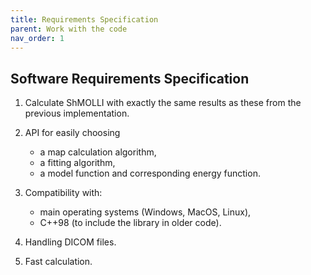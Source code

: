 ```yaml
---
title: Requirements Specification
parent: Work with the code
nav_order: 1
---
```


## Software Requirements Specification

1.  Calculate ShMOLLI with exactly the same results as these from the previous implementation.

2.  API for easily choosing
    *   a map calculation algorithm,
    *   a fitting algorithm,
    *   a model function and corresponding energy function.

3.  Compatibility with:
    *   main operating systems (Windows, MacOS, Linux),
    *   C++98 (to include the library in older code).

4.  Handling DICOM files.

5.  Fast calculation.
